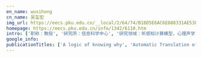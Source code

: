 ```yaml
---
en_name: wuxihong
cn_name: 吴玺宏
img_url: https://eecs.pku.edu.cn/__local/2/64/74/B18D5E6AC6E888331AE53F36BC2_7E0A299D_40FB.jpg?e=.jpg
homepage: https://eecs.pku.edu.cn/info/1342/6110.htm
intro: ['职称：教授', '研究所：信息科学中心', '研究领域：听感知计算模型，心理声学，语音识别，语音合成，人机交互\r\n\r\n ', '办公电话：86-10-6275 9989', '电子邮件：wxh@cis.pku.edu.cn', '个人主页： ']
google_info: 
publicationTitles: ['A logic of knowing why', 'Automatic Translation of Clinical Trial Eligibility Criteria into Formal Queries']
---
```

